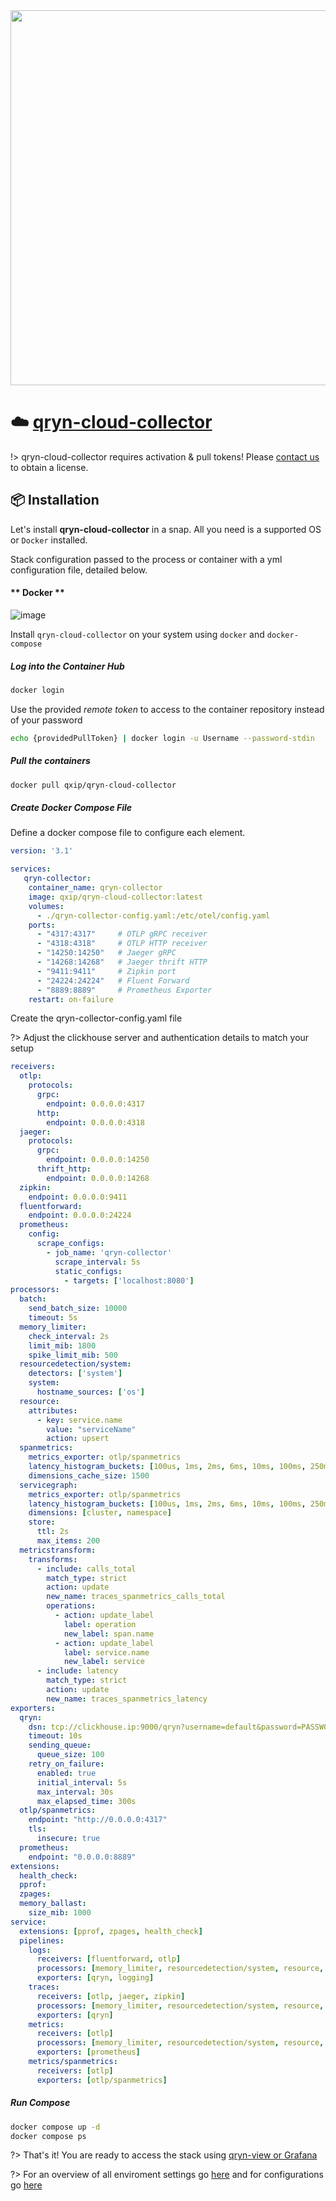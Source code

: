 <!-- ![image](https://user-images.githubusercontent.com/1423657/197589119-bb790fba-dd50-412c-92c1-033675fa980a.png ':size=200') -->
<a href="https://app.gigapipe.com/signup?ref=qxip" target="_blank">
  <!-- <img src="https://user-images.githubusercontent.com/1423657/200078144-5d0b0960-2ad8-4b0c-9cdd-b7f8f9f516ae.png" width=500 /> -->
  <img src="https://user-images.githubusercontent.com/1423657/200078554-f8352174-9a6b-4f4a-90fc-1c6521d46c5b.png" width=600 />  
</a>

# ☁️  [qryn-cloud-collector](/cloud)

!> qryn-cloud-collector requires activation & pull tokens! Please [contact us](mailto:info@qxip.net) to obtain a license.

## 📦 Installation

Let's install **qryn-cloud-collector** in a snap. All you need is a supported OS or `Docker` installed.

Stack configuration passed to the process or container with a yml configuration file, detailed below.

<!-- tabs:start -->

#### ** Docker **

![image](https://user-images.githubusercontent.com/1423657/184507884-624b9598-62e1-413f-854e-8210ecac4e75.png ':size=300x100')

Install `qryn-cloud-collector` on your system using `docker` and `docker-compose`

##### Log into the Container Hub

```bash
docker login
```

Use the provided _remote token_ to access to the container repository instead of your password

```bash
echo {providedPullToken} | docker login -u Username --password-stdin
```

##### Pull the containers
```bash
docker pull qxip/qryn-cloud-collector
```

##### Create Docker Compose File

Define a docker compose file to configure each element.

```yml
version: '3.1'

services:
   qryn-collector:
    container_name: qryn-collector
    image: qxip/qryn-cloud-collector:latest
    volumes:
      - ./qryn-collector-config.yaml:/etc/otel/config.yaml
    ports:
      - "4317:4317"     # OTLP gRPC receiver
      - "4318:4318"     # OTLP HTTP receiver
      - "14250:14250"   # Jaeger gRPC
      - "14268:14268"   # Jaeger thrift HTTP
      - "9411:9411"     # Zipkin port
      - "24224:24224"   # Fluent Forward
      - "8889:8889"     # Prometheus Exporter
    restart: on-failure
```

Create the qryn-collector-config.yaml file

?> Adjust the clickhouse server and authentication details to match your setup

```yml
receivers:
  otlp:
    protocols:
      grpc:
        endpoint: 0.0.0.0:4317
      http:
        endpoint: 0.0.0.0:4318
  jaeger:
    protocols:
      grpc:
        endpoint: 0.0.0.0:14250
      thrift_http:
        endpoint: 0.0.0.0:14268
  zipkin:
    endpoint: 0.0.0.0:9411
  fluentforward:
    endpoint: 0.0.0.0:24224
  prometheus:
    config:
      scrape_configs:
        - job_name: 'qryn-collector'
          scrape_interval: 5s
          static_configs:
            - targets: ['localhost:8080']
processors:
  batch:
    send_batch_size: 10000
    timeout: 5s
  memory_limiter:
    check_interval: 2s
    limit_mib: 1800
    spike_limit_mib: 500
  resourcedetection/system:
    detectors: ['system']
    system:
      hostname_sources: ['os']
  resource:
    attributes:
      - key: service.name
        value: "serviceName"
        action: upsert
  spanmetrics:
    metrics_exporter: otlp/spanmetrics
    latency_histogram_buckets: [100us, 1ms, 2ms, 6ms, 10ms, 100ms, 250ms]
    dimensions_cache_size: 1500
  servicegraph:
    metrics_exporter: otlp/spanmetrics
    latency_histogram_buckets: [100us, 1ms, 2ms, 6ms, 10ms, 100ms, 250ms]
    dimensions: [cluster, namespace]
    store:
      ttl: 2s
      max_items: 200
  metricstransform:
    transforms:
      - include: calls_total
        match_type: strict
        action: update
        new_name: traces_spanmetrics_calls_total
        operations:
          - action: update_label
            label: operation
            new_label: span.name
          - action: update_label
            label: service.name
            new_label: service
      - include: latency
        match_type: strict
        action: update
        new_name: traces_spanmetrics_latency
exporters:
  qryn:
    dsn: tcp://clickhouse.ip:9000/qryn?username=default&password=PASSW0RD
    timeout: 10s
    sending_queue:
      queue_size: 100
    retry_on_failure:
      enabled: true
      initial_interval: 5s
      max_interval: 30s
      max_elapsed_time: 300s
  otlp/spanmetrics:
    endpoint: "http://0.0.0.0:4317"
    tls:
      insecure: true
  prometheus:
    endpoint: "0.0.0.0:8889"
extensions:
  health_check:
  pprof:
  zpages:
  memory_ballast:
    size_mib: 1000
service:
  extensions: [pprof, zpages, health_check]
  pipelines:
    logs:
      receivers: [fluentforward, otlp]
      processors: [memory_limiter, resourcedetection/system, resource, batch]
      exporters: [qryn, logging]
    traces:
      receivers: [otlp, jaeger, zipkin]
      processors: [memory_limiter, resourcedetection/system, resource, spanmetrics, servicegraph, batch]
      exporters: [qryn]
    metrics:
      receivers: [otlp]
      processors: [memory_limiter, resourcedetection/system, resource, metricstransform, batch]
      exporters: [prometheus]
    metrics/spanmetrics:
      receivers: [otlp]
      exporters: [otlp/spanmetrics]
```

##### Run Compose
```bash
docker compose up -d
docker compose ps
```

?> That's it! You are ready to access the stack using [qryn-view or Grafana](getting-started.md)

?> For an overview of all enviroment settings go [here](/cloud/env.md) and for configurations go [here](/cloud/config.md)

<!-- tabs:end -->
